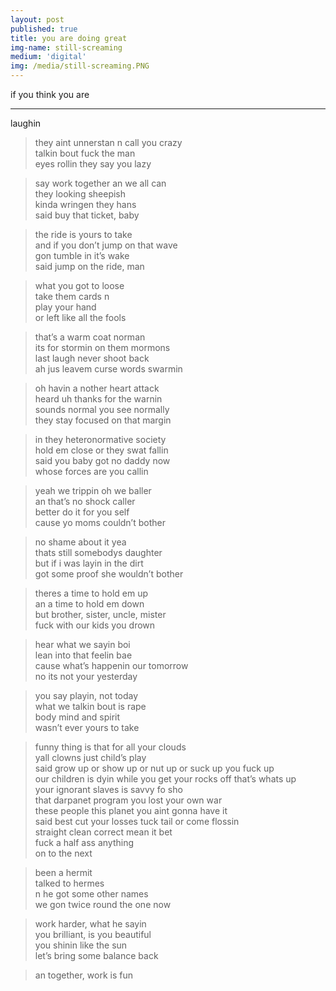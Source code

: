 ```yaml
---
layout: post
published: true
title: you are doing great
img-name: still-screaming
medium: 'digital'
img: /media/still-screaming.PNG
---
```

if you think you are

---

laughin  
  
>they aint unnerstan n call you crazy  
talkin bout fuck the man   
eyes rollin they say you lazy  
  
>say work together an we all can  
they looking sheepish   
kinda wringen they hans  
said buy that ticket, baby  
  
>the ride is yours to take  
and if you don’t jump on that wave  
gon tumble in it’s wake  
said jump on the ride, man  
  
>what you got to loose  
take them cards n  
play your hand  
or left like all the fools  
  
>that’s a warm coat norman  
its for stormin on them mormons  
last laugh never shoot back  
ah jus leavem curse words swarmin  
  
>oh havin a nother heart attack  
heard uh thanks for the warnin  
sounds normal you see normally  
they stay focused on that margin  
  
>in they heteronormative society  
hold em close or they swat fallin  
said you baby got no daddy now  
whose forces are you callin  
  
>yeah we trippin oh we baller  
an that’s no shock caller  
better do it for you self  
cause yo moms couldn’t bother  
  
>no shame about it yea  
thats still somebodys daughter  
but if i was layin in the dirt  
got some proof she wouldn’t bother  
  
>theres a time to hold em up  
an a time to hold em down  
but brother, sister, uncle, mister  
fuck with our kids you drown  
  
>hear what we sayin boi  
lean into that feelin bae  
cause what’s happenin our tomorrow  
no its not your yesterday  
  
>you say playin, not today  
what we talkin bout is rape  
body mind and spirit  
wasn’t ever yours to take  
  
>funny thing is that for all your clouds  
yall clowns just child’s play  
said grow up or show up or nut up or suck up you fuck up  
our children is dyin while you get your rocks off that’s whats up  
your ignorant slaves is savvy fo sho  
that darpanet program you lost your own war  
these people this planet you aint gonna have it  
said best cut your losses tuck tail or come flossin  
straight clean correct mean it bet   
fuck a half ass anything  
on to the next  
  
>been a hermit  
talked to hermes  
n he got some other names  
we gon twice round the one now  
  
>work harder, what he sayin  
you brilliant, is you beautiful  
you shinin like the sun  
let’s bring some balance back  
  
>an together, work is fun  
